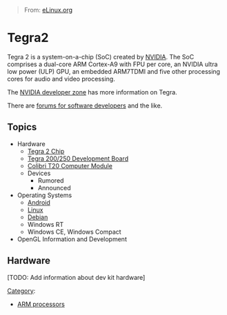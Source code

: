 > From: [eLinux.org](http://eLinux.org/Tegra2 "http://eLinux.org/Tegra2")


# Tegra2



Tegra 2 is a system-on-a-chip (SoC) created by
[NVIDIA](http://www.nvidia.com). The SoC comprises a dual-core ARM
Cortex-A9 with FPU per core, an NVIDIA ultra low power (ULP) GPU, an
embedded ARM7TDMI and five other processing cores for audio and video
processing.

The [NVIDIA developer zone](http://developer.nvidia.com/tegra/) has more
information on Tegra.

There are [forums for software
developers](http://developer.nvidia.com/tegra/forum) and the like.

## Topics

-   Hardware
    -   [Tegra 2 Chip](http://www.nvidia.com/object/tegra_250.html)
    -   [Tegra 200/250 Development
        Board](http://developer.nvidia.com/tegra/tegra-devkit-features)
    -   [Colibri T20 Computer
        Module](http://www.toradex.com/products/colibri-arm-computer-modules)
    -   Devices
        -   Rumored
        -   Announced
-   Operating Systems
    -   [Android](http://eLinux.org/index.php?title=Tegra_Android&action=edit&redlink=1 "Tegra Android (page does not exist)")
    -   [Linux](http://eLinux.org/Tegra_Linux "Tegra Linux")
    -   [Debian](http://eLinux.org/Tegra_2 "Tegra 2")
    -   Windows RT
    -   Windows CE, Windows Compact
-   OpenGL Information and Development

## Hardware

[TODO: Add information about dev kit hardware]


[Category](http://eLinux.org/Special:Categories "Special:Categories"):

-   [ARM processors](http://eLinux.org/Category:ARM_processors "Category:ARM processors")

